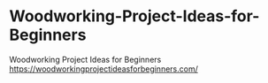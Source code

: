 # Woodworking-Project-Ideas-for-Beginners
Woodworking Project Ideas for Beginners
https://woodworkingprojectideasforbeginners.com/
